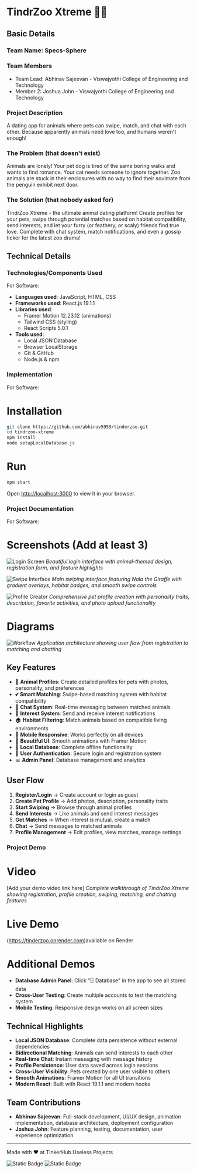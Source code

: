 # TindrZoo Xtreme 🦁💕

## Basic Details
### Team Name: Specs-Sphere

### Team Members
- Team Lead: Abhinav Sajeevan - Viswajyothi College of Engineering and Technology
- Member 2: Joshua John - Viswajyothi College of Engineering and Technology

### Project Description
A dating app for animals where pets can swipe, match, and chat with each other. Because apparently animals need love too, and humans weren't enough!

### The Problem (that doesn't exist)
Animals are lonely! Your pet dog is tired of the same boring walks and wants to find romance. Your cat needs someone to ignore together. Zoo animals are stuck in their enclosures with no way to find their soulmate from the penguin exhibit next door.

### The Solution (that nobody asked for)
TindrZoo Xtreme - the ultimate animal dating platform! Create profiles for your pets, swipe through potential matches based on habitat compatibility, send interests, and let your furry (or feathery, or scaly) friends find true love. Complete with chat system, match notifications, and even a gossip ticker for the latest zoo drama!

## Technical Details
### Technologies/Components Used
For Software:
- **Languages used**: JavaScript, HTML, CSS
- **Frameworks used**: React.js 19.1.1
- **Libraries used**: 
  - Framer Motion 12.23.12 (animations)
  - Tailwind CSS (styling)
  - React Scripts 5.0.1
- **Tools used**: 
  - Local JSON Database
  - Browser LocalStorage
  - Git & GitHub
  - Node.js & npm

### Implementation
For Software:
# Installation
```bash
git clone https://github.com/abhinav5959/tinderzoo.git
cd tindrzoo-xtreme
npm install
node setupLocalDatabase.js
```

# Run
```bash
npm start
```
Open [http://localhost:3000](http://localhost:3000) to view it in your browser.

### Project Documentation
For Software:

# Screenshots (Add at least 3)
![Login Screen](https://github.com/user-attachments/assets/a3132777-a4ff-443e-9917-f766e3728fa7)
*Beautiful login interface with animal-themed design, registration form, and feature highlights*

![Swipe Interface](https://github.com/user-attachments/assets/d1847ed8-bec6-4aab-85d7-4a16b83f7f6d)
*Main swiping interface featuring Nala the Giraffe with gradient overlays, habitat badges, and smooth swipe controls*

![Profile Creator](https://github.com/user-attachments/assets/aba0d91b-0c15-4f29-a457-cc7bb2b74145)
*Comprehensive pet profile creation with personality traits, description, favorite activities, and photo upload functionality*

# Diagrams
![Workflow](https://github.com/user-attachments/assets/architecture-diagram-placeholder)
*Application architecture showing user flow from registration to matching and chatting*

## Key Features
- 🐾 **Animal Profiles**: Create detailed profiles for pets with photos, personality, and preferences
- 💕 **Smart Matching**: Swipe-based matching system with habitat compatibility
- 💬 **Chat System**: Real-time messaging between matched animals
- 🎯 **Interest System**: Send and receive interest notifications
- 🏠 **Habitat Filtering**: Match animals based on compatible living environments
- 📱 **Mobile Responsive**: Works perfectly on all devices
- 🎨 **Beautiful UI**: Smooth animations with Framer Motion
- 💾 **Local Database**: Complete offline functionality
- 🔐 **User Authentication**: Secure login and registration system
- 📊 **Admin Panel**: Database management and analytics

## User Flow
1. **Register/Login** → Create account or login as guest
2. **Create Pet Profile** → Add photos, description, personality traits
3. **Start Swiping** → Browse through animal profiles
4. **Send Interests** → Like animals and send interest messages
5. **Get Matches** → When interest is mutual, create a match
6. **Chat** → Send messages to matched animals
7. **Profile Management** → Edit profiles, view matches, manage settings

### Project Demo
# Video
[Add your demo video link here]
*Complete walkthrough of TindrZoo Xtreme showing registration, profile creation, swiping, matching, and chatting features*

# Live Demo
(https://tinderzoo.onrender.com)available on Render

# Additional Demos
- **Database Admin Panel**: Click "🗄️ Database" in the app to see all stored data
- **Cross-User Testing**: Create multiple accounts to test the matching system
- **Mobile Testing**: Responsive design works on all screen sizes

## Technical Highlights
- **Local JSON Database**: Complete data persistence without external dependencies
- **Bidirectional Matching**: Animals can send interests to each other
- **Real-time Chat**: Instant messaging with message history
- **Profile Persistence**: User data saved across login sessions
- **Cross-User Visibility**: Pets created by one user visible to others
- **Smooth Animations**: Framer Motion for all UI transitions
- **Modern React**: Built with React 19.1.1 and modern hooks

## Team Contributions
- **Abhinav Sajeevan**: Full-stack development, UI/UX design, animation implementation, database architecture, deployment configuration
- **Joshua John**: Feature planning, testing, documentation, user experience optimization

---
Made with ❤️ at TinkerHub Useless Projects 

![Static Badge](https://img.shields.io/badge/TinkerHub-24?color=%23000000&link=https%3A%2F%2Fwww.tinkerhub.org%2F)
![Static Badge](https://img.shields.io/badge/UselessProjects--25-25?link=https%3A%2F%2Fwww.tinkerhub.org%2Fevents%2FQ2Q1TQKX6Q%2FUseless%2520Projects)
